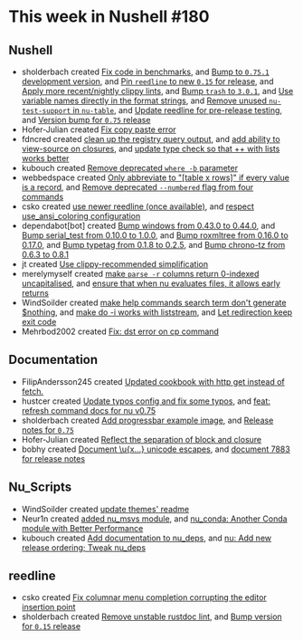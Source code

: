 # This week in Nushell #180

## Nushell

- sholderbach created [Fix code in benchmarks](https://github.com/nushell/nushell/pull/7949), and [Bump to `0.75.1` development version](https://github.com/nushell/nushell/pull/7930), and [Pin `reedline` to new `0.15` for release](https://github.com/nushell/nushell/pull/7918), and [Apply more recent/nightly clippy lints](https://github.com/nushell/nushell/pull/7916), and [Bump `trash` to `3.0.1`](https://github.com/nushell/nushell/pull/7914), and [Use variable names directly in the format strings](https://github.com/nushell/nushell/pull/7906), and [Remove unused `nu-test-support` in `nu-table`](https://github.com/nushell/nushell/pull/7905), and [Update reedline for pre-release testing](https://github.com/nushell/nushell/pull/7903), and [Version bump for `0.75` release](https://github.com/nushell/nushell/pull/7902)
- Hofer-Julian created [Fix copy paste error](https://github.com/nushell/nushell/pull/7945)
- fdncred created [clean up the registry query output](https://github.com/nushell/nushell/pull/7939), and [add ability to view-source on closures](https://github.com/nushell/nushell/pull/7935), and [update type check so that ++ with lists works better](https://github.com/nushell/nushell/pull/7926)
- kubouch created [Remove deprecated `where -b` parameter](https://github.com/nushell/nushell/pull/7927)
- webbedspace created [Only abbreviate to "[table x rows]" if every value is a record](https://github.com/nushell/nushell/pull/7922), and [Remove deprecated `--numbered` flag from four commands](https://github.com/nushell/nushell/pull/7777)
- csko created [use newer reedline (once available)](https://github.com/nushell/nushell/pull/7919), and [respect use_ansi_coloring configuration](https://github.com/nushell/nushell/pull/7912)
- dependabot[bot] created [Bump windows from 0.43.0 to 0.44.0](https://github.com/nushell/nushell/pull/7911), and [Bump serial_test from 0.10.0 to 1.0.0](https://github.com/nushell/nushell/pull/7910), and [Bump roxmltree from 0.16.0 to 0.17.0](https://github.com/nushell/nushell/pull/7909), and [Bump typetag from 0.1.8 to 0.2.5](https://github.com/nushell/nushell/pull/7908), and [Bump chrono-tz from 0.6.3 to 0.8.1](https://github.com/nushell/nushell/pull/7907)
- jt created [Use clippy-recommended simplification](https://github.com/nushell/nushell/pull/7904)
- merelymyself created [make `parse -r` columns return 0-indexed uncapitalised](https://github.com/nushell/nushell/pull/7897), and [ensure that when nu evaluates files, it allows early returns](https://github.com/nushell/nushell/pull/7415)
- WindSoilder created [make help commands search term don't generate $nothing](https://github.com/nushell/nushell/pull/7896), and [make do -i works with liststream](https://github.com/nushell/nushell/pull/7889), and [Let redirection keep exit code](https://github.com/nushell/nushell/pull/7848)
- Mehrbod2002 created [Fix: dst error on cp command](https://github.com/nushell/nushell/pull/7895)

## Documentation

- FilipAndersson245 created [Updated cookbook with http get instead of fetch.](https://github.com/nushell/nushell.github.io/pull/763)
- hustcer created [Update typos config and fix some typos](https://github.com/nushell/nushell.github.io/pull/762), and [feat: refresh command docs for nu v0.75](https://github.com/nushell/nushell.github.io/pull/760)
- sholderbach created [Add progressbar example image](https://github.com/nushell/nushell.github.io/pull/759), and [Release notes for `0.75`](https://github.com/nushell/nushell.github.io/pull/746)
- Hofer-Julian created [Reflect the separation of block and closure](https://github.com/nushell/nushell.github.io/pull/757)
- bobhy created [Document \u{x...} unicode escapes](https://github.com/nushell/nushell.github.io/pull/756), and [document 7883 for release notes](https://github.com/nushell/nushell.github.io/pull/755)

## Nu_Scripts

- WindSoilder created [update themes' readme](https://github.com/nushell/nu_scripts/pull/372)
- Neur1n created [added nu_msvs module](https://github.com/nushell/nu_scripts/pull/370), and [nu_conda: Another Conda module with Better Performance](https://github.com/nushell/nu_scripts/pull/367)
- kubouch created [Add documentation to nu_deps](https://github.com/nushell/nu_scripts/pull/369), and [nu: Add new release ordering; Tweak nu_deps](https://github.com/nushell/nu_scripts/pull/368)

## reedline

- csko created [Fix columnar menu completion corrupting the editor insertion point](https://github.com/nushell/reedline/pull/534)
- sholderbach created [Remove unstable rustdoc lint](https://github.com/nushell/reedline/pull/533), and [Bump version for `0.15` release](https://github.com/nushell/reedline/pull/532)
